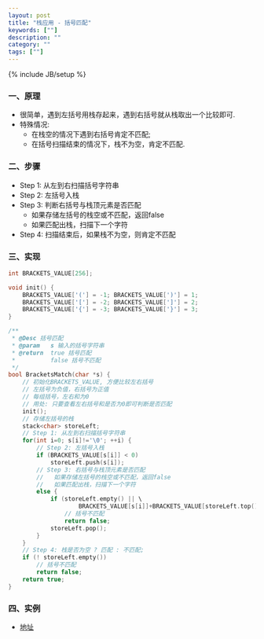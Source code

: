 ```yaml
---
layout: post
title: "栈应用 - 括号匹配"
keywords: [""]
description: ""
category: ""
tags: [""]
---
```

{% include JB/setup %}

### 一、原理
* 很简单，遇到左括号用栈存起来，遇到右括号就从栈取出一个比较即可.
* 特殊情况:
    * 在栈空的情况下遇到右括号肯定不匹配;
    * 在括号扫描结束的情况下，栈不为空，肯定不匹配.

### 二、步骤
* Step 1: 从左到右扫描括号字符串
* Step 2: 左括号入栈
* Step 3: 判断右括号与栈顶元素是否匹配
    * 如果存储左括号的栈空或不匹配，返回false
    * 如果匹配出栈，扫描下一个字符
* Step 4: 扫描结束后，如果栈不为空，则肯定不匹配

### 三、实现

```c
int BRACKETS_VALUE[256];

void init() {
    BRACKETS_VALUE['('] = -1; BRACKETS_VALUE[')'] = 1;
    BRACKETS_VALUE['['] = -2; BRACKETS_VALUE[']'] = 2;
    BRACKETS_VALUE['{'] = -3; BRACKETS_VALUE['}'] = 3;
}

/**
 * @Desc 括号匹配
 * @param   s 输入的括号字符串
 * @return  true 括号匹配
 *          false 括号不匹配
 */
bool BracketsMatch(char *s) {
    // 初始化BRACKETS_VALUE, 方便比较左右括号
    // 左括号为负值，右括号为正值
    // 每组括号，左右和为0
    // 用处: 只要查看左右括号和是否为0即可判断是否匹配
    init();
    // 存储左括号的栈
    stack<char> storeLeft;
    // Step 1: 从左到右扫描括号字符串
    for(int i=0; s[i]!='\0'; ++i) {
        // Step 2: 左括号入栈
        if (BRACKETS_VALUE[s[i]] < 0)
            storeLeft.push(s[i]);
        // Step 3: 右括号与栈顶元素是否匹配
        //   如果存储左括号的栈空或不匹配，返回false
        //   如果匹配出栈，扫描下一个字符
        else {
            if (storeLeft.empty() || \
                    BRACKETS_VALUE[s[i]]+BRACKETS_VALUE[storeLeft.top()]!=0)
                // 括号不匹配
                return false;
            storeLeft.pop();
        }
    }
    // Step 4: 栈是否为空 ? 匹配 : 不匹配;
    if (! storeLeft.empty())
        // 括号不匹配
        return false;
    return true;
}
```

### 四、实例
* [地址]({{site.url}}/work/algorithm/Stack-2-Bracket-Match.cpp)
